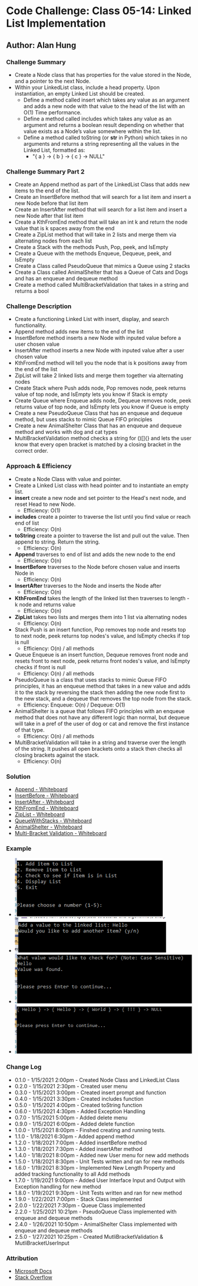 # Code Challenge: Class 05-14: Linked List Implementation

## Author: Alan Hung

### Challenge Summary
* Create a Node class that has properties for the value stored in the Node, and a pointer to the next Node.
* Within your LinkedList class, include a head property. Upon instantiation, an empty Linked List should be created.
  * Define a method called insert which takes any value as an argument and adds a new node with that value to the head of the list with an O(1) Time performance.
  * Define a method called includes which takes any value as an argument and returns a boolean result depending on whether that value exists as a Node’s value somewhere within the list.
  * Define a method called toString (or __str__ in Python) which takes in no arguments and returns a string representing all the values in the Linked List, formatted as:
    * "{ a } -> { b } -> { c } -> NULL"

### Challenge Summary Part 2
* Create an Append method as part of the LinkedList Class that adds new items to the end of the list.
* Create an InsertBefore method that will search for a list item and insert a new Node before that list item
* Create an InsertAfter method that will search for a list item and insert a new Node after that list item
* Create a KthFromEnd method that will take an int k and return the node value that is k spaces away from the end
* Create a ZipList method that will take in 2 lists and merge them via alternating nodes from each list
* Create a Stack with the methods Push, Pop, peek, and IsEmpty
* Create a Queue with the methods Enqueue, Dequeue, peek, and IsEmpty
* Create a Class called PseudoQueue that mimics a Queue using 2 stacks
* Create a Class called AnimalShelter that has a Queue of Cats and Dogs and has an enqueue and dequeue method
* Create a method called MultiBracketValidation that takes in a string and returns a bool

### Challenge Description
* Create a functioning Linked List with insert, display, and search functionality.
* Append method adds new items to the end of the list
* InsertBefore method inserts a new Node with inputed value before a user chosen value
* InsertAfter method inserts a new Node with inputed value after a user chosen value
* KthFromEnd method will tell you the node that is k positions away from the end of the list
* ZipList will take 2 linked lists and merge them together via alternating nodes
* Create Stack where Push adds node, Pop removes node, peek returns value of top node, and IsEmpty lets you know if Stack is empty
* Create Queue where Enqueue adds node, Dequeue removes node, peek returns value of top node, and IsEmpty lets you know if Queue is empty
* Create a new PseudoQueue Class that has an enqueue and dequeue method, but uses stacks to mimic Queue FIFO principles
* Create a new AnimalShelter Class that has an enqueue and dequeue method and works with dog and cat types
* MultiBracketValidation method checks a string for ()[]{} and lets the user know that every open bracket is matched by a closing bracket in the correct order.

### Approach & Efficiency
* Create a Node Class with value and pointer.
* Create a Linked List class with head pointer and to instantiate an empty list.
* __insert__ create a new node and set pointer to the Head's next node, and reset Head to new Node.
  * Efficiency: O(1)
* __includes__ create a pointer to traverse the list until you find value or reach end of list
  * Efficiency: O(n)
* __toString__ create a pointer to traverse the list and pull out the value.  Then append to string. Return the string.
  * Efficiency: O(n)
* __Append__ traverses to end of list and adds the new node to the end
  * Efficiency: O(n)
* __InsertBefore__ traverses to the Node before chosen value and inserts Node in
  * Efficiency: O(n)
* __InsertAfter__ traverses to the Node and inserts the Node after
  * Efficiency: O(n)
* __KthFromEnd__ takes the length of the linked list then traverses to length - k node and returns value
  * Efficiency: O(n)
* __ZipList__ takes two lists and merges them into 1 list via alternating nodes
  * Efficiency: O(n)
* Stack Push is an insert function, Pop removes top node and resets top to next node, peek returns top nodes's value, and IsEmpty checks if top is null
  * Efficiency: O(n) / all methods
* Queue Enqueue is an insert function, Dequeue removes front node and resets front to next node, peek returns front nodes's value, and IsEmpty checks if front is null
  * Efficiency: O(n) / all methods
* PseudoQueue is a class that uses stacks to mimic Queue FIFO principles, it has an enqueue method that takes in a new value and adds it to the stack by reversing the stack then adding the new node first to the new stack, and a dequeue that removes the top node from the stack.
  * Efficiency: Enqueue: O(n) / Dequeue: O(1)
* AnimalShelter is a queue that follows FIFO principles with an enqueue method that does not have any different logic than normal, but dequeue will take in a pref of the user of dog or cat and remove the first instance of that type.
  * Efficiency: O(n) / all methods
* MultiBracketValidation will take in a string and traverse over the length of the string.  It pushes all open brackets onto a stack then checks all closing brackets against the stack.
  * Efficiency: O(n)

### Solution
* [Append - Whiteboard](./assets/append.png)
* [InsertBefore - Whiteboard](./assets/insert_before.png)
* [InsertAfter - Whiteboard](./assets/CodeChallenge06-insertafter.pdf)
* [KthFromEnd - Whiteboard](./assets/kthfromend.pdf)
* [ZipList - Whiteboard](./assets/ZipList.PNG)
* [QueueWithStacks - Whiteboard](./assets/QueueWithStacks.PNG)
* [AnimalShelter - Whiteboard](./assets/fifo-animal-shelter.png)
* [Multi-Bracket Validation - Whiteboard](./assets/MultiBracketCC13.PNG)

### Example
* ![](./assets/LinkedList1.PNG)
* ![](./assets/LinkedList2.PNG)
* ![](./assets/LinkedList3.PNG)
* ![](./assets/LinkedList4.PNG)

### Change Log
* 0.1.0 - 1/15/2021 2:00pm - Created Node Class and LinkedList Class
* 0.2.0 - 1/15/2021 2:30pm - Created user menu
* 0.3.0 - 1/15/2021 3:00pm - Created insert prompt and function
* 0.4.0 - 1/15/2021 3:30pm - Created includes function
* 0.5.0 - 1/15/2021 4:00pm - Created toString function
* 0.6.0 - 1/15/2021 4:30pm - Added Exception Handling
* 0.7.0 - 1/15/2021 5:00pm - Added delete menu
* 0.9.0 - 1/15/2021 6:00pm - Added delete function
* 1.0.0 - 1/15/2021 8:00pm - Finshed creating and running tests.
* 1.1.0 - 1/18/2021 6:30pm - Added append method
* 1.2.0 - 1/18/2021 7:00pm - Added insertBefore method
* 1.3.0 - 1/18/2021 7:30pm - Added insertAfter method
* 1.4.0 - 1/18/2021 8:00pm - Added new User menu for new add methods
* 1.5.0 - 1/18/2021 8:30pm - Unit Tests written and ran for new methods
* 1.6.0 - 1/19/2021 8:30pm - Implemented New Length Property and added tracking functionality to all Add methods
* 1.7.0 - 1/19/2021 9:00pm - Added User Interface Input and Output with Exception handling for new method
* 1.8.0 - 1/19/2021 9:30pm - Unit Tests written and ran for new method
* 1.9.0 - 1/22/2021 7:00pm - Stack Class implemented
* 2.0.0 - 1/22/2021 7:30pm - Queue Class implemented
* 2.2.0 - 1/25/2021 10:21pm - PseudoQueue Class implemented with enqueue and dequeue methods
* 2.4.0 - 1/26/2021 10:50pm - AnimalShelter Class implemented with enqueue and dequeue methods
* 2.5.0 - 1/27/2021 10:25pm - Created MutliBracketValidation & MutliBracketUserInput

### Attribution
* [Microsoft Docs](https://docs.microsoft.com/en-us/dotnet/csharp/language-reference/)
* [Stack Overflow](https://stackoverflow.com/questions/2695444/clearing-content-of-text-file-using-c-sharp)

